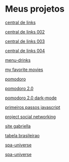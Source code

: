 #  Meus projetos


<a href="https://alexjjunio.github.io/my-projects/central-de-links/index.html"> central de links

<a href="https://alexjjunio.github.io/my-projects/central-de-links-002/index.html"> central de links 002
  
<a href="https://alexjjunio.github.io/my-projects/central-de-links-003/index.html"> central de links 003
  
<a href="https://alexjjunio.github.io/my-projects/central-de-links-004/index.html"> central de links 004
  
<a href="https://alexjjunio.github.io/my-projects/menu-drinks/index.html"> menu-drinks
  
<a href="https://alexjjunio.github.io/my-projects/my-favorite-movies/index.html"> my favorite movies
  
<a href="https://alexjjunio.github.io/my-projects/pomodoro/index.html"> pomodoro
  
<a href="https://alexjjunio.github.io/my-projects/pomodoro-2.0/index.html"> pomodoro 2.0
  
<a href="https://alexjjunio.github.io/my-projects/pomodoro-2.0-dark-mode/index.html"> pomodoro 2.0 dark-mode
  
<a href="https://alexjjunio.github.io/my-projects/primeiros-passos-javascript/index.html"> primeiros passos javascript
  
<a href="https://alexjjunio.github.io/my-projects/redes-sociais/index.html"> project social networking
  
<a href="https://alexjjunio.github.io/my-projects/site-gabriella/index.html"> site gabriella
  
<a href="https://alexjjunio.github.io/my-projects/tabela-brasileirao/index.html"> tabela brasileirao

<a href="https://alexjjunio.github.io/my-projects/spa-universe/index.html"> spa-universe

<a href="https://alexjjunio.github.io/my-projects/gitfav/index.html"> spa-universe


  

  




  

  



  




